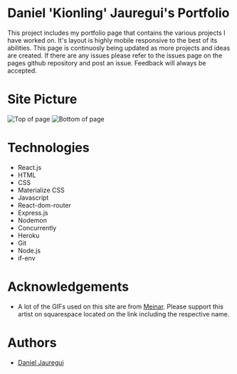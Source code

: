 # Daniel 'Kionling' Jauregui's Portfolio
This project includes my portfolio page that contains the various projects I have worked on. It's layout is highly mobile responsive to the best of its abilities. This page is continuosly being updated as more projects and ideas are created. If there are any issues please refer to the issues page on the pages github repository and post an issue. Feedback will always be accepted. 

# Site Picture
![Top of page](Assets/top.png)
![Bottom of page](Assets/bottom.png)

# Technologies
* React.js
* HTML
* CSS 
* Materialize CSS
* Javascript
* React-dom-router
* Express.js
* Nodemon
* Concurrently
* Heroku 
* Git
* Node.js
* if-env


# Acknowledgements 

* A lot of the GIFs used on this site are from [Meinar](https://mienar.com/). Please support this artist on squarespace located on the link including the respective name. 

# Authors 
* [Daniel Jauregui](https://kionling.herokuapp.com/)

